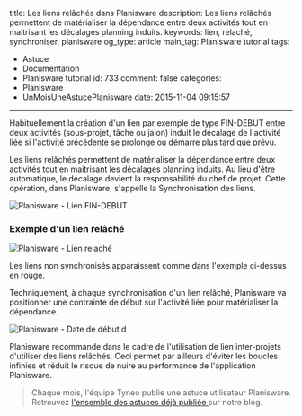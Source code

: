 title: Les liens relâchés dans Planisware
description: Les liens relâchés permettent de matérialiser la dépendance entre deux activités tout en maitrisant les décalages planning induits.
keywords: lien, relaché, synchroniser, planisware
og_type: article
main_tag: Planisware tutorial
tags:
  - Astuce
  - Documentation
  - Planisware tutorial
id: 733
comment: false
categories:
  - Planisware
  - UnMoisUneAstucePlanisware
date: 2015-11-04 09:15:57
---

Habituellement la création d'un lien par exemple de type FIN-DEBUT entre deux activités (sous-projet, tâche ou jalon) induit le décalage de l'activité liée si l'activité précédente se prolonge ou démarre plus tard que prévu.

Les liens relâchés permettent de matérialiser la dépendance entre deux activités tout en maitrisant les décalages planning induits. Au lieu d'être automatique, le décalage devient la responsabilité du chef de projet. Cette opération, dans Planisware, s'appelle la Synchronisation des liens.
<!-- more -->
![Planisware - Lien FIN-DEBUT](/blog/wp-content/uploads/2015/09/Planisware-Lien-FIN-DEBUT.gif)

### Exemple d'un lien relâché

![Planisware - Lien relaché](/blog/wp-content/uploads/2015/09/Planisware-Lien-relaché.gif)

Les liens non synchronisés apparaissent comme dans l'exemple ci-dessus en rouge.

Techniquement, à chaque synchronisation d'un lien relâché, Planisware va positionner une contrainte de début sur l'activité liée pour matérialiser la dépendance.

![Planisware - Date de début d](/blog/wp-content/uploads/2015/09/Planisware-Date-de-début-dune-activité.png)

Planisware recommande dans le cadre de l'utilisation de lien inter-projets d'utiliser des liens relâchés. Ceci permet par ailleurs d'éviter les boucles infinies et réduit le risque de nuire au performance de l'application Planisware.

> Chaque mois, l'équipe Tyneo publie une astuce utilisateur Planisware. Retrouvez [l'ensemble des astuces déjà publiée ](https://tyneo.net/blog/categories/Astuce/)sur notre blog.